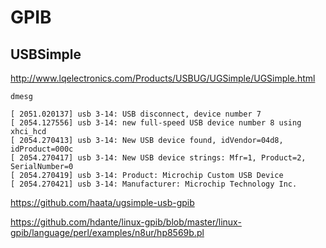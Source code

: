 # GPIB

## USBSimple

http://www.lqelectronics.com/Products/USBUG/UGSimple/UGSimple.html

`dmesg`

```
[ 2051.020137] usb 3-14: USB disconnect, device number 7
[ 2054.127556] usb 3-14: new full-speed USB device number 8 using xhci_hcd
[ 2054.270413] usb 3-14: New USB device found, idVendor=04d8, idProduct=000c
[ 2054.270417] usb 3-14: New USB device strings: Mfr=1, Product=2, SerialNumber=0
[ 2054.270419] usb 3-14: Product: Microchip Custom USB Device
[ 2054.270421] usb 3-14: Manufacturer: Microchip Technology Inc.
```

https://github.com/haata/ugsimple-usb-gpib

https://github.com/hdante/linux-gpib/blob/master/linux-gpib/language/perl/examples/n8ur/hp8569b.pl
